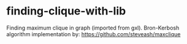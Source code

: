 # finding-clique-with-lib

Finding maximum clique in graph (imported from gxl). 
Bron-Kerbosh algorithm implementation by: https://github.com/steveash/maxclique 
